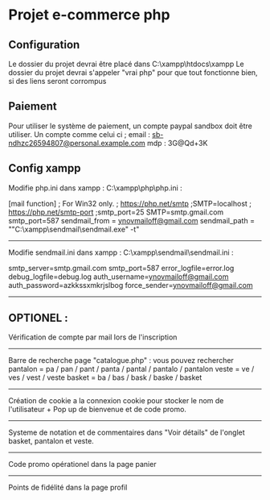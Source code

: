# Projet e-commerce php

## Configuration

Le dossier du projet devrai être placé dans C:\xampp\htdocs\xampp
Le dossier du projet devrai s'appeler "vrai php" pour que tout fonctionne bien, si des liens seront corrompus

## Paiement

Pour utiliser le système de paiement, un compte paypal sandbox doit être utiliser.
Un compte comme celui ci ; 
email : sb-ndhzc26594807@personal.example.com mdp : 3G@Qd+3K 

## Config xampp

Modifie php.ini dans xampp : C:\xampp\php\php.ini :

[mail function]
; For Win32 only.
; https://php.net/smtp
;SMTP=localhost
; https://php.net/smtp-port
;smtp_port=25
SMTP=smtp.gmail.com
smtp_port=587
sendmail_from = ynovmailoff@gmail.com
sendmail_path = "\"C:\xampp\sendmail\sendmail.exe\" -t"

----------------------------------------------------------------------

Modifie sendmail.ini dans xampp : C:\xampp\sendmail\sendmail.ini : 

smtp_server=smtp.gmail.com
smtp_port=587
error_logfile=error.log
debug_logfile=debug.log
auth_username=ynovmailoff@gmail.com
auth_password=azkkssxmkrjslbog
force_sender=ynovmailoff@gmail.com

----------------------------------------------------------------------

## OPTIONEL : 


Vérification de compte par mail lors de l'inscription 

-------------------------------------------------------------------------

Barre de recherche page "catalogue.php" : vous pouvez rechercher pantalon = pa / pan / pant / panta / pantal / pantalo / pantalon
                                                                 veste = ve / ves / vest / veste 
                                                                 basket = ba / bas / bask / baske / basket

-------------------------------------------------------------------------

Création de cookie a la connexion cookie pour stocker le nom de l'utilisateur + Pop up de bienvenue et de code promo.

-------------------------------------------------------------------------

Systeme de notation et de commentaires dans "Voir détails" de l'onglet basket, pantalon et veste.

-------------------------------------------------------------------------

Code promo opérationel dans la page panier 

-------------------------------------------------------------------------

Points de fidélité dans la page profil

                                        
